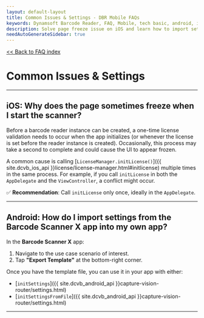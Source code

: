 ```yaml
---
layout: default-layout
title: Common Issues & Settings - DBR Mobile FAQs
keywords: Dynamsoft Barcode Reader, FAQ, Mobile, tech basic, android, ios, freeze, license, template, scanner settings
description: Solve page freeze issue on iOS and learn how to import settings from Barcode Scanner X on Android.
needAutoGenerateSidebar: true
---
```


[<< Back to FAQ index](../index.md#scan-settings)

# Common Issues & Settings

---

## iOS: Why does the page sometimes freeze when I start the scanner?

Before a barcode reader instance can be created, a one-time license validation needs to occur when the app initializes (or whenever the license is set before the reader instance is created). Occasionally, this process may take a second to complete and could cause the UI to appear frozen.

A common cause is calling [`LicenseManager.initLicense()`]({{ site.dcvb_ios_api }}license/license-manager.html#initlicense) multiple times in the same process. For example, if you call `initLicense` in both the `AppDelegate` and the `ViewController`, a conflict might occur.

✅ **Recommendation**: Call `initLicense` only once, ideally in the `AppDelegate`.

---

## Android: How do I import settings from the Barcode Scanner X app into my own app?

In the **Barcode Scanner X** app:

1. Navigate to the use case scenario of interest.
2. Tap **"Export Template"** at the bottom-right corner.

Once you have the template file, you can use it in your app with either:

- [`initSettings`]({{ site.dcvb_android_api }}capture-vision-router/settings.html)
- [`initSettingsFromFile`]({{ site.dcvb_android_api }}capture-vision-router/settings.html)


---
